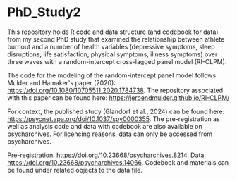 # PhD_Study2

This repository holds R code and data structure (and codebook for data) from my second PhD study that examined the relationship between athlete burnout and a number of health variables (depressive symptoms, sleep disruptions, life satisfaction, physical symptoms, illness symptoms) over three waves with a random-intercept cross-lagged panel model (RI-CLPM).  

The code for the modeling of the random-intercept panel model follows Mulder and Hamaker's paper (2020): https://doi.org/10.1080/10705511.2020.1784738. The repository associated with this paper can be found here: https://jeroendmulder.github.io/RI-CLPM/

For context, the published study (Glandorf et al., 2024) can be found here: https://psycnet.apa.org/doi/10.1037/spy0000355. The pre-registration as well as analysis code and data with codebook are also available on psycharchives. For licencing reasons, data can only be accessed from psycharchives.

Pre-registration: https://doi.org/10.23668/psycharchives.8214. Data: https://doi.org/10.23668/psycharchives.14066. Codebook and materials can be found under related objects to the data file.


